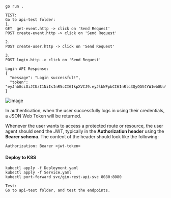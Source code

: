 ```
go run .

TEST:
Go to api-test folder:
1.
GET  get-event.http -> click on 'Send Request'
POST create-event.http -> click on 'Send Request'

2.
POST create-user.http -> click on 'Send Request'

3.
POST login.http -> click on 'Send Request'
```
```
Login API Response:
{
  "message": "Login successful!",
  "token": "eyJhbGciOiJIUzI1NiIsInR5cCI6IkpXVCJ9.eyJlbWFpbCI6InRlc3QyQGV4YW1wbGUuY29tIiwiZXhwIjoxNzI0NjY4MzI2LCJ1c2VySWQiOjB9.FoNXi6S8jrHPRM0_pQUmXtcyasAnOAxfDTGOVcDKc_E"
}
```

![image](https://github.com/user-attachments/assets/08487fbe-dbd2-492e-8dbb-5bbc08304168)



In authentication, when the user successfully logs in using their credentials, a JSON Web Token will be returned. 

Whenever the user wants to access a protected route or resource, the user agent should send the JWT, typically in the **Authorization header** using the **Bearer schema**. The content of the header should look like the following:
```
Authorization: Bearer <jwt-token>
```
#### Deploy to K8S
```
kubectl apply -f Deployment.yaml
kubectl apply -f Service.yaml
kubectl port-forward svc/gin-rest-api-svc 8080:8080

Test:
Go to api-test folder, and test the endpoints.
```
